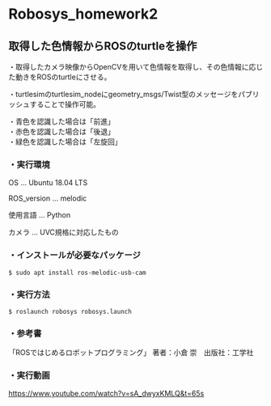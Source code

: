 # Robosys_homework2
## 取得した色情報からROSのturtleを操作
   ・取得したカメラ映像からOpenCVを用いて色情報を取得し、その色情報に応じた動きをROSのturtleにさせる。
   
   ・turtlesimのturtlesim_nodeにgeometry_msgs/Twist型のメッセージをパブリッシュすることで操作可能。
   
・青色を認識した場合は「前進」   
    ・赤色を認識した場合は「後退」  
    ・緑色を認識した場合は「左旋回」
 
### ・実行環境
OS ... Ubuntu 18.04 LTS

ROS_version ... melodic

使用言語 ... Python

カメラ ... UVC規格に対応したもの

### ・インストールが必要なパッケージ
~~~~
$ sudo apt install ros-melodic-usb-cam
~~~~

### ・実行方法
~~~~
$ roslaunch robosys robosys.launch
~~~~

### ・参考書
「ROSではじめるロボットプログラミング」 著者：小倉 崇　出版社：工学社

### ・実行動画
https://www.youtube.com/watch?v=sA_dwyxKMLQ&t=65s
